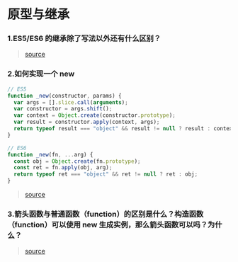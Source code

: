 # 原型与继承

### 1.ES5/ES6 的继承除了写法以外还有什么区别？

> [source](https://github.com/Advanced-Frontend/Daily-Interview-Question/issues/20)

### 2.如何实现一个 new

```js
// ES5
function _new(constructor, params) {
  var args = [].slice.call(arguments);
  var constructor = args.shift();
  var context = Object.create(constructor.prototype);
  var result = constructor.apply(context, args);
  return typeof result === "object" && result != null ? result : context;
}

// ES6
function _new(fn, ...arg) {
  const obj = Object.create(fn.prototype);
  const ret = fn.apply(obj, arg);
  return typeof ret === "object" && ret != null ? ret : obj;
}
```

> [source](https://github.com/Advanced-Frontend/Daily-Interview-Question/issues/12)

### 3.箭头函数与普通函数（function）的区别是什么？构造函数（function）可以使用 new 生成实例，那么箭头函数可以吗？为什么？

> [source](https://github.com/Advanced-Frontend/Daily-Interview-Question/issues/101)
